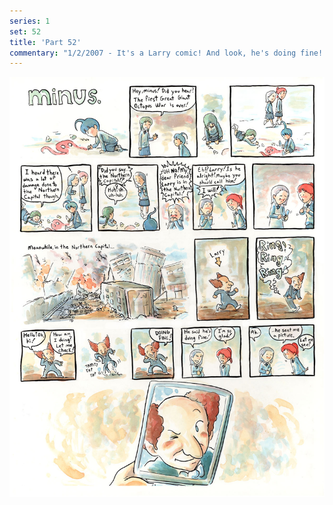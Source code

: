 ```yaml
---
series: 1
set: 52
title: 'Part 52'
commentary: "1/2/2007 - It's a Larry comic! And look, he's doing fine! minus comics will be back next week. I made this for myself to celebrate having made 52 strips.Sorta. For those that don't know, Larry comics are comics where someone wonders about how Larry is doing, and then you find out if he is doing fine or not doing fine at all. Create your own!Also <a href=\"https://web.archive.org/web/20070121175900/http://www.horribleville.com:80/\" target=\"_blank\">here's a fun comic.</a> It is by a <a href=\"https://web.archive.org/web/20070120045008/http://www.rumblo.com/\" target=\"_blank\">KC Green</a>, whose \"what is a Larry comic?\" question way back in 2003 started the chain of events which led to this very day. That's all for now! See you next fight."
---
```


![](../../../../assets/minus/part-52/minus52.jpg)